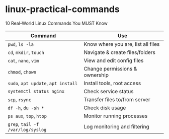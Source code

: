# linux-practical-commands
10 Real-World Linux Commands You MUST Know

| Command                             | Use                                |
| ----------------------------------- | ---------------------------------- |
| `pwd`, `ls -la`                     | Know where you are, list all files |
| `cd`, `mkdir`, `touch`              | Navigate & create files/folders    |
| `cat`, `nano`, `vim`                | View and edit config files         |
| `chmod`, `chown`                    | Change permissions & ownership     |
| `sudo`, `apt update`, `apt install` | Install tools, root access         |
| `systemctl status nginx`            | Check service status               |
| `scp`, `rsync`                      | Transfer files to/from server      |
| `df -h`, `du -sh *`                 | Check disk usage                   |
| `ps aux`, `top`, `htop`             | Monitor running processes          |
| `grep`, `tail -f /var/log/syslog`   | Log monitoring and filtering       |
